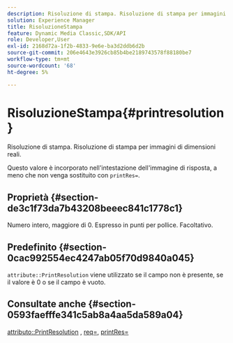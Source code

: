 ```yaml
---
description: Risoluzione di stampa. Risoluzione di stampa per immagini di dimensioni reali.
solution: Experience Manager
title: RisoluzioneStampa
feature: Dynamic Media Classic,SDK/API
role: Developer,User
exl-id: 2168d72a-1f2b-4833-9e6e-ba3d2ddb6d2b
source-git-commit: 206e4643e3926cb85b4be2189743578f88180be7
workflow-type: tm+mt
source-wordcount: '68'
ht-degree: 5%

---
```


# RisoluzioneStampa{#printresolution}

Risoluzione di stampa. Risoluzione di stampa per immagini di dimensioni reali.

Questo valore è incorporato nell&#39;intestazione dell&#39;immagine di risposta, a meno che non venga sostituito con `printRes=`.

## Proprietà {#section-de3c1f73da7b43208beeec841c1778c1}

Numero intero, maggiore di 0. Espresso in punti per pollice. Facoltativo.

## Predefinito {#section-0cac992554ec4247ab05f70d9840a045}

`attribute::PrintResolution` viene utilizzato se il campo non è presente, se il valore è 0 o se il campo è vuoto.

## Consultate anche {#section-0593faefffe341c5ab8a4aa5da589a04}

[attributo::PrintResolution](../../../../../../is-api/image-catalog/image-serving-api-ref/c-image-catalog-reference/c-attributes-reference/r-printresolution.md#reference-a53c6850077148c9bd88a8c5c1c400c5) , [req=](../../../../../../is-api/http-ref/image-serving-api-ref/c-http-protocol-reference/c-command-reference/r-req/r-req.md#reference-907cdb4a97034db7ad94695f25552e76), [printRes=](../../../../../../is-api/http-ref/image-serving-api-ref/c-http-protocol-reference/c-command-reference/r-printres.md#reference-84f52afff4704c4b9d58e4bbbaea1491)
